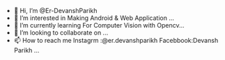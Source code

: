 - 👋 Hi, I’m @Er-DevanshParikh
- 👀 I’m interested in Making Android & Web Application ...
- 🌱 I’m currently learning For Computer Vision with Opencv...
- 💞️ I’m looking to collaborate on ...
- 📫 How to reach me Instagrm :@er.devanshparikh
                     Facebbook:Devansh Parikh  ...

<!---
Er-DevanshParikh/Er-DevanshParikh is a ✨ special ✨ repository because its `README.md` (this file) appears on your GitHub profile.
You can click the Preview link to take a look at your changes.
--->
